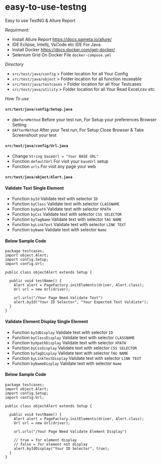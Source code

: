 # easy-to-use-testng
Easy to use TestNG &amp; Allure Report

*Requirment:*
* Install Allure Report https://docs.qameta.io/allure/
* IDE Eclipse, Intellij, VsCode etc IDE For Java.
* Install Docker https://docs.docker.com/get-docker/
* Selenium Grid On Docker File `docker-compose.yml` 

*Directory*
* `src/test/java/config` > Folder location for all Your Config
* `src/test/java/object` > Folder location for all function reuseable
* `src/test/java/testcases` > Folder location for all Your Testcases
* `src/test/java/utility` > Folder location for all Your Read Excel,csv etc.

*How To use*
#### `src/test/java/config/Setup.java`
* `@BeforeMethod` Before your test run, For Setup your  preferences Browser Setting
* `@AfterMethod` After your Test run, For Setup Close Browser & Take Screenshoot your test

#### `src/test/java/config/Url.java`
* Change `String baseUrl = "Your BASE URL"`
* Function `defaultUrl` For visit your `baseUrl` setup
* Function `urls` For visit any page your web

#### `src/test/java/object/Alert.java`
#### Validate Text Single Element
* Function `byId` Validate text with selector `ID`
* Function `byClass` Validate text with selector `CLASSNAME`
* Function `byXpath` Validate text with selector `XPATH`
* Function `byCss` Validate text with selector `CSS SELECTOR`
* Function `byTagName` Validate text with selector `TAG NAME`
* Function `byLinkText` Validate text with selector `LINK TEXT`
* Function `byName` Validate text with selector `Name`
####  Below Sample Code
```
package testcases;
import object.Alert;
import config.Setup;
import config.Url;

public class objectAlert extends Setup {
 
  public void testName() {
    Alert alert = PageFactory.initElements(driver, Alert.class);
    Url url = new Url(driver);
    
    url.urls("/Your Page Need Validate Text")
    alert.byId("Your ID Selector", "Your Expected Text Valdiate");
  }
}
```
#### Validate Element Display Single Element
* Function `byIdDisplay` Validate text with selector `ID`
* Function `byClassDisplay` Validate text with selector `CLASSNAME`
* Function `byXpathDisplay` Validate text with selector `XPATH`
* Function `byCssDisplay` Validate text with selector `CSS SELECTOR`
* Function `byTagDisplay` Validate text with selector `TAG NAME`
* Function `byLinkTextDisplay` Validate text with selector `LINK TEXT`
* Function `byNameDisplay` Validate text with selector `Name`
####  Below Sample Code
```
package testcases;
import object.Alert;
import config.Setup;
import config.Url;

public class objectAlert extends Setup {
 
  public void testName() {
    Alert alert = PageFactory.initElements(driver, Alert.class);
    Url url = new Url(driver);
    
    url.urls("/Your Page Need Validate Element Display")
    
    // true = for element display
    // false = for element not display
    alert.byIdDisplay("Your ID Selector", true);
  }
}
```
